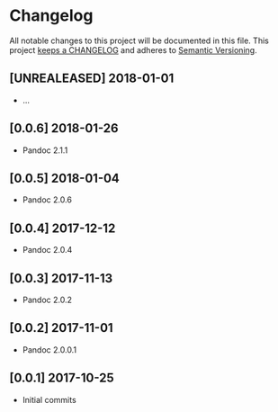 # Changelog

All notable changes to this project will be documented in this file. This project
[keeps a CHANGELOG](http://keepachangelog.com/) and adheres to
[Semantic Versioning](http://semver.org/).


## [UNREALEASED] 2018-01-01

* ...

## [0.0.6] 2018-01-26

* Pandoc 2.1.1

## [0.0.5] 2018-01-04

* Pandoc 2.0.6

## [0.0.4] 2017-12-12

* Pandoc 2.0.4

## [0.0.3] 2017-11-13

* Pandoc 2.0.2

## [0.0.2] 2017-11-01

* Pandoc 2.0.0.1

## [0.0.1] 2017-10-25

* Initial commits
